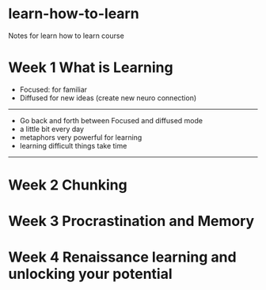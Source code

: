 # learn-how-to-learn
Notes for learn how to learn course

# Week 1 What is Learning
* Focused: for familiar
* Diffused for new ideas (create new neuro connection)

<hr>


* Go back and forth between Focused and diffused mode
* a little bit every day
* metaphors very powerful for learning
* learning difficult things take time

<hr>

# Week 2 Chunking

# Week 3 Procrastination and Memory

# Week 4 Renaissance learning and unlocking your potential

